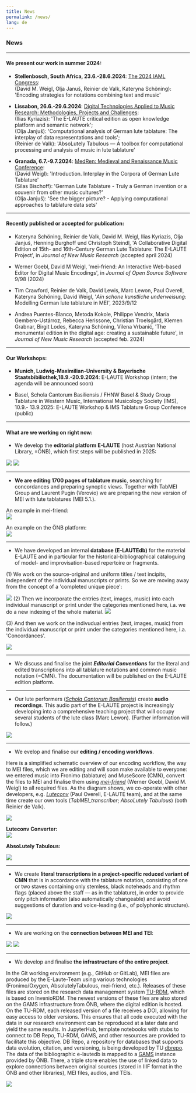 ```yaml
---
title: News
permalink: /news/
lang: de
---
```

### News

___
#### We present our work in summer 2024:

- **Stellenbosch, South Africa, 23.6.-28.6.2024**: [The 2024 IAML Congress](http://iaml2024.sun.ac.za/):  
   (David M. Weigl, Olja Januš, Reinier de Valk, Kateryna Schöning): 'Encoding strategies for notations combining text and music'
   
- **Lissabon, 26.6.-29.6.2024**: [Digital Technologies Applied to Music Research: Methodologies, Projects and Challenges](https://echoes.fcsh.unl.pt/conference-info/):  
    (Ilias Kyriazis): 'The E-LAUTE critical edition as open knowledge platform and semantic network';  
    (Olja Janjuš): 'Computational analysis of German lute tablature: The interplay of data representations and tools';  
    (Reinier de Valk): 'AbsoLutely Tabulous — A toolbox for computational processing and analysis of music in lute tablature'  

 
- **Granada, 6.7.-9.7.2024**: [MedRen: Medieval and Renaissance Music Conference](https://www.medren2024.com):  
    (David Weigl): 'Introduction. Interplay in the Corpora of German Lute Tablature'    
    (Silas Bischoff): 'German Lute Tablature - Truly a German invention or a souvenir from other music cultures?'  
    (Olja Janjuš): 'See the bigger picture? - Applying computational approaches to tablature data sets'  

___
#### Recently published or accepted for publication:  
- Kateryna Schöning, Reinier de Valk, David M. Weigl, Ilias Kyriazis, Olja Janjuš, Henning Burghoff und Christoph Steindl, 'A Collaborative Digital Edition of 15th- and 16th-Century German Lute Tablature: The E-LAUTE Project', in _Journal of New Music Research_ (accepted april 2024)


- Werner Goebl, David M Weigl, 'mei-friend: An Interactive Web-based Editor for Digital Music Encodings', in _Journal of Open Source Software_ 9/98 (2024)


- Tim Crawford, Reinier de Valk, David Lewis, Marc Lewon, Paul Overell, Kateryna Schöning, David Weigl, '_Ain schone kunstliche underweisung_: Modelling German lute tablature in MEI', 2023/9/12

  
- Andrea Puentes-Blanco, Metoda Kokole, Philippe Vendrix, María Gembero-Ustárroz, Rebecca Herissone, Christian Troelsgård, Klemen Grabnar, Birgit Lodes, Kateryna Schöning, Vilena Vrbanić, 'The monumental edition in the digital age: creating a sustainable future', in _Journal of New Music Research_ (accepted feb. 2024)

___
#### Our Workshops:

- **Munich, Ludwig-Maximilian-University & Bayerische Staatsbibiliothek,18.9.-20.9.2024**: E-LAUTE Workshop (intern; the agenda will be announced soon) 
  
- Basel, Schola Cantorum Basiliensis / FHNW Basel & Study Group Tablature in Western Music, International Musicology Society (IMS), 10.9.- 13.9.2025: E-LAUTE Workshop & IMS Tablature Group Conferece (public)     

___
#### What are we working on right now:
- We develop the **editorial platform E-LAUTE** (host Austrian National Library, =ÖNB), which first steps will be published in 2025:
  
 
<img class="left" src="/assets/img/Ed_platform_001.png"/>  
<img class="left" src="/assets/img/edition_1ex_001.png"/>

____
- **We are editing 1700 pages of tablature music**, searching for concordances and preparing synoptic views. Together with TabMEI Group and Laurent Pugin (Verovio) we are preparing the new version of MEI with lute tablatures (MEI 5.1.).
  
An example in mei-friend:  
<img class="left" src="/assets/img/Elslein_MEI-Friend_001.png"/>

An example on the ÖNB platform:     
<img class="left" src="/assets/img/Ed_ILT_MEI_001.png"/>  

____
- We have developed an internal **database (E-LAUTEdb)** for the material E-LAUTE and in particular for the historical-bibliographical cataloguing of model- and improvisation-based repertoire or fragments.
  
(1) We work on the source-original and uniform titles / text incipits, independent of the individual manuscripts or prints. So we are moving away from the concept of a 'completed unique piece':
  
<img class="left" src="/assets/img/ELAUTEdb_1_002.png"/>    
(2) Then we incorporate the entries (text, images, music) into each individual manuscript or print under the categories mentioned here, i.a. we do a new indexing of the whole material. 
  
<img class="left" src="/assets/img/E-LAUTEdb_2_001.png"/>  

(3) And then we work on the indivudual entries (text, images, music) from the individual manuscript or print under the categories mentioned here, i.a. 'Concordances'.  

<img class="left" src="/assets/img/E-LAUTEdb_3_001.png"/>  


____
- We discuss and finalise the joint **_Editorial Conventions_** for the literal and edited transcriptions into all tablature notations and common music notation (=CMN). The documentation will be published on the E-LAUTE edition platform.    
  

____
- Our lute performers ([_Schola Cantorum Basiliensis_](https://www.musik-akademie.ch/schola-cantorum-basiliensis/de/hochschule/studium.html)) create **audio recordings**. This audio part of the E-LAUTE project is increasingly developing into a comprehensive teaching project that will occupy several students of the lute class (Marc Lewon). (Further information will follow.)

<img class="left" src="/assets/img/Laute_Fragment_003.JPG"/>


____
- We evelop and finalise our **editing / encoding workflows**.

Here is a simplified schematic overview of our encoding workflow, the way to MEI files, which we are editing and will soon make available to everyone: we entered music into Fronimo (tablature) and MuseScore (CMN), convert the files to MEI and finalise them using [_mei-friend_](https://mei-friend.github.io) (Werner Goebl, David M. Weigl) to all required files. As the diagram shows, we co-operate with other developers, e.g. [_Luteconv_](https://luteconv.mdw.ac.at) (Paul Overell, E-LAUTE team), and at the same time create our own tools (_TabMEI_transcriber_; _AbsoLutely Tabulous_) (both Reinier de Valk). 
  
<img class="left blend" src="/assets/img/Workflow_edition_01.png"/>      



**Luteconv Converter:**     
<img class="left" src="/assets/img/Luteconv_01.png"/>

**AbsoLutely Tabulous:**   

<img class="left" src="/assets/img/AbsoLutely_001.png"/>

____
- We create **literal transcriptions in a project-specific reduced variant of CMN** that is in accordance with the tablature notation, consisting of one or two staves containing only stemless, black noteheads and rhythm flags (placed above the staff — as in the
tablature), in order to provide only pitch information (also automatically changeable) and avoid suggestions of duration and voice-leading (i.e., of polyphonic structure).  

<img class="left" src="/assets/img/iconic_MEI_ich_bin_ihr_001.png"/>  


____
- We are working on the **connection between MEI and TEI**:
   
<img class="left" src="/assets/img/Newsidler_Blatt_001.png"/>  

<img class="left blend" src="/assets/img/MEI_TEI_002.png"/>

____
- We develop and finalise **the infrastructure of the entire project**.
  
In the Git working environment (e.g., GitHub or GitLab), MEI files are produced by the E-Laute-Team using various technologies (Fronimo/Oxygen, AbsolutelyTabulous, mei-friend, etc.). Releases of these files are stored on the research data management system [TU-RDM](https://researchdata.tuwien.at/), which is based on InvenioRDM. The newest versions of these files are also stored on the GAMS infrastructure from ÖNB, where the digital edition is hosted. On the TU-RDM, each released version of a file receives a DOI, allowing for easy access to older versions. This ensures that all code executed with the data in our research environment can be reproduced at a later date and yield the same results. In JupyterHub, template notebooks with stubs to connect to DB Repo, TU-RDM, GAMS, and other resources are provided to facilitate this objective. DB Repo, a repository for databases that supports data evolution, citation, and versioning, is being developed by TU [dbrepo](https://www.ifs.tuwien.ac.at/infrastructures/dbrepo). The data of the bibliographic e-lautedb is mapped to a [GAMS](https://gams.uni-graz.at/context:gams) instance provided by ÖNB. There, a triple store enables the use of linked data to explore connections between original sources (stored in IIIF format in the ÖNB and other libraries), MEI files, audios, and TEIs. 
  
<img class="left" src="/assets/OeNB_workflow_TU_1.png"/>  


